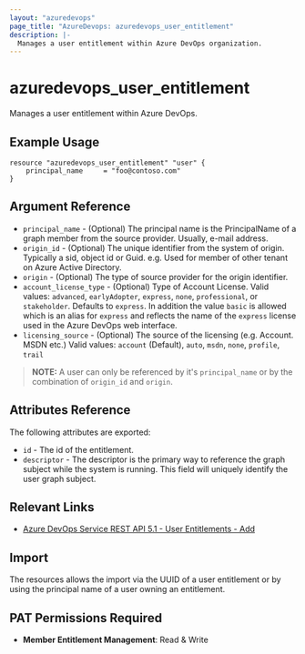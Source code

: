 ```yaml
---
layout: "azuredevops"
page_title: "AzureDevops: azuredevops_user_entitlement"
description: |-
  Manages a user entitlement within Azure DevOps organization.
---
```


# azuredevops_user_entitlement
Manages a user entitlement within Azure DevOps.

## Example Usage

```hcl
resource "azuredevops_user_entitlement" "user" {
    principal_name     = "foo@contoso.com"
}
```

## Argument Reference

* `principal_name` - (Optional) The principal name is the PrincipalName of a graph member from the source provider. Usually, e-mail address.
* `origin_id` - (Optional) The unique identifier from the system of origin. Typically a sid, object id or Guid. e.g. Used for member of other tenant on Azure Active Directory.
* `origin` - (Optional) The type of source provider for the origin identifier.
* `account_license_type` - (Optional) Type of Account License. Valid values: `advanced`, `earlyAdopter`, `express`, `none`, `professional`, or `stakeholder`. Defaults to `express`. In addition the value `basic` is allowed which is an alias for `express` and reflects the name of the `express` license used in the Azure DevOps web interface.
* `licensing_source` - (Optional) The source of the licensing (e.g. Account. MSDN etc.) Valid values: `account` (Default), `auto`, `msdn`, `none`, `profile`, `trail`

> **NOTE:** A user can only be referenced by it's `principal_name` or by the combination of `origin_id` and `origin`.

## Attributes Reference

The following attributes are exported:

* `id` - The id of the entitlement.
* `descriptor` - The descriptor is the primary way to reference the graph subject while the system is running. This field will uniquely identify the user graph subject.

## Relevant Links
* [Azure DevOps Service REST API 5.1 - User Entitlements - Add](https://docs.microsoft.com/en-us/rest/api/azure/devops/memberentitlementmanagement/user%20entitlements/add?view=azure-devops-rest-5.1)

## Import

The resources allows the import via the UUID of a user entitlement or by using the principal name of a user owning an entitlement.

## PAT Permissions Required

- **Member Entitlement Management**: Read & Write